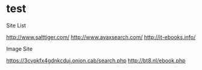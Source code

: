 # test

Site List

http://www.salttiger.com/
http://www.avaxsearch.com/
http://it-ebooks.info/


Image Site

https://3cvpkfx4gdnkcduj.onion.cab/search.php
http://bt8.nl/ebook.php
